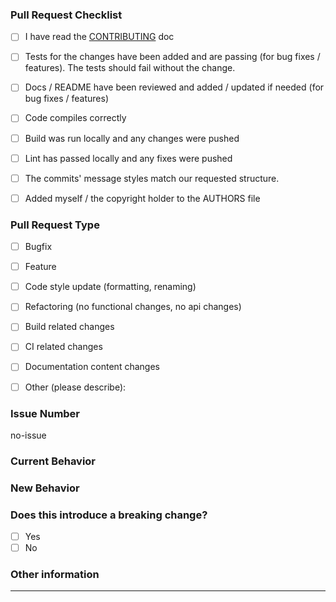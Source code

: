 <!-- Please refer to our contributing documentation for any questions on submitting a pull request -->

### Pull Request Checklist

<!-- Put an `x` in the boxes that apply. You can also fill these out after creating the PR. If you're unsure about any of them, don't hesitate to ask. We're here to help! This is simply a reminder of what we are going to look for before merging your code. -->

- [ ] I have read the [CONTRIBUTING](https://github.com/JuroOravec/slant-api/blob/master/docs/CONTRIBUTING.md) doc

- [ ] Tests for the changes have been added and are passing (for bug fixes / features). The tests should fail without the change.

- [ ] Docs / README have been reviewed and added / updated if needed (for bug fixes / features)

- [ ] Code compiles correctly

- [ ] Build was run locally and any changes were pushed

- [ ] Lint has passed locally and any fixes were pushed

- [ ] The commits' message styles match our requested structure.

- [ ] Added myself / the copyright holder to the AUTHORS file

### Pull Request Type

<!-- Please do not submit updates to dependencies unless it fixes an issue. -->

<!-- Please try to limit your pull request to one type, submit multiple pull requests if needed. -->

<!-- Please check the type of change your PR introduces: -->

- [ ] Bugfix

- [ ] Feature

- [ ] Code style update (formatting, renaming)

- [ ] Refactoring (no functional changes, no api changes)

- [ ] Build related changes

- [ ] CI related changes

- [ ] Documentation content changes

- [ ] Other (please describe):

### Issue Number

<!-- Provide issue number in the form #1234. This is required to pass. If this PR doesn't relate to any issues, keep 'no-issue' -->

no-issue

### Current Behavior

<!-- Please describe the current behavior that you are modifying, or link to a relevant issue. -->

### New Behavior

<!-- Please describe the behavior or changes that are being added by this PR. -->

### Does this introduce a breaking change?

<!-- Put an `x` in the boxes that apply -->

- [ ] Yes
- [ ] No

<!-- If this introduces a breaking change, please describe the impact and migration path for existing applications below. -->

### Other information

<!-- Any other information that is important to this PR such as screenshots of how the component looks before and after the change. -->

<!-- If this is a relatively large or complex change, you can kick off the discussion by explaining why you chose the solution you did and what alternatives you considered, etc... -->

---

<!-- Thank you! -->
